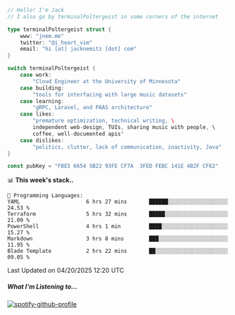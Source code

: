 ```go
// Hello! I'm Jack
// I also go by terminalPoltergeist in some corners of the internet

type terminalPoltergeist struct {
    www: "jnem.me"
    twitter: "@i_heart_vim"
    email: "hi [at] jacknemitz [dot] com"
}

switch terminalPoltergeist {
    case work:
        "Cloud Engineer at the University of Minnesota"
    case building:
        "tools for interfacing with large music datasets"
    case learning:
        "gRPC, Laravel, and PAAS architecture"
    case likes:
        "premature optimization, technical writing, \
        independent web-design, TUIs, sharing music with people, \
        coffee, well-documented apis"
    case dislikes:
        "politics, clutter, lack of communication, inactivity, Java"
}

const pubKey = "FBE5 6654 5B22 93FE CF7A  3FED FEBC 141E 4B2F CF62"
```

<!--START_SECTION:waka-->
📊 **This week's stack..** 

```text
💬 Programming Languages: 
YAML                     6 hrs 27 mins       ██████░░░░░░░░░░░░░░░░░░░   24.53 % 
Terraform                5 hrs 32 mins       █████░░░░░░░░░░░░░░░░░░░░   21.09 % 
PowerShell               4 hrs 1 min         ████░░░░░░░░░░░░░░░░░░░░░   15.27 % 
Markdown                 3 hrs 8 mins        ███░░░░░░░░░░░░░░░░░░░░░░   11.95 % 
Blade Template           2 hrs 22 mins       ██░░░░░░░░░░░░░░░░░░░░░░░   09.05 % 
```


 Last Updated on 04/20/2025 12:20 UTC
<!--END_SECTION:waka-->

##### What I'm Listening to...

[![spotify-github-profile](https://jnem.me/listening-item?maxAge=2592000)](https://jnem.me/listening)
